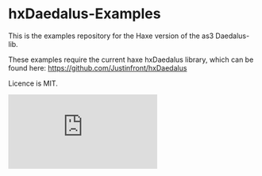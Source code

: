 hxDaedalus-Examples
===================

This is the examples repository for the Haxe version of the as3 Daedalus-lib.

These examples require the current haxe hxDaedalus library, which can be found here:
https://github.com/Justinfront/hxDaedalus

Licence is MIT.

![My image](https://rawgit.com/Justinfront/hxDaedalus-Examples/master/hxDaedalus-Examples/web/GridMazeDemo.html)
